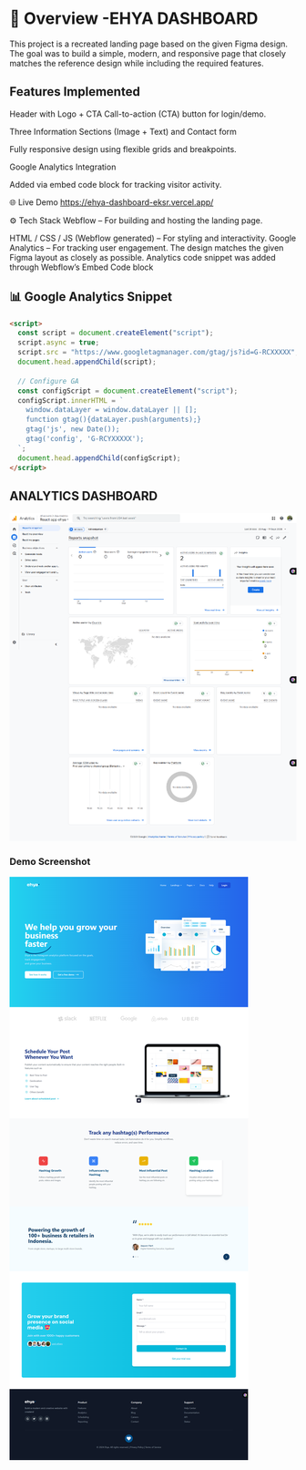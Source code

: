 # 📌 Overview -EHYA DASHBOARD 
This project is a recreated landing page based on the given Figma design.
The goal was to build a simple, modern, and responsive page that closely matches the reference design while including the required features.

## Features Implemented
Header with Logo + CTA
Call-to-action (CTA) button for login/demo.

Three Information Sections (Image + Text) and Contact form

Fully responsive design using flexible grids and breakpoints.

Google Analytics Integration

Added via embed code block for tracking visitor activity.

🌐 Live Demo
https://ehya-dashboard-eksr.vercel.app/

⚙️ Tech Stack
Webflow – For building and hosting the landing page.

HTML / CSS / JS (Webflow generated) – For styling and interactivity.
Google Analytics – For tracking user engagement.
The design matches the given Figma layout as closely as possible.
Analytics code snippet was added through Webflow’s Embed Code block

## 📊 Google Analytics Snippet
```html
<script>
  const script = document.createElement("script");
  script.async = true;
  script.src = "https://www.googletagmanager.com/gtag/js?id=G-RCXXXXX";
  document.head.appendChild(script);

  // Configure GA
  const configScript = document.createElement("script");
  configScript.innerHTML = `
    window.dataLayer = window.dataLayer || [];
    function gtag(){dataLayer.push(arguments);}
    gtag('js', new Date());
    gtag('config', 'G-RCYXXXXX');
  `;
  document.head.appendChild(configScript);
</script>
```

## ANALYTICS DASHBOARD 
![alt text](image-1.png)

### Demo Screenshot
![alt text](image.png)